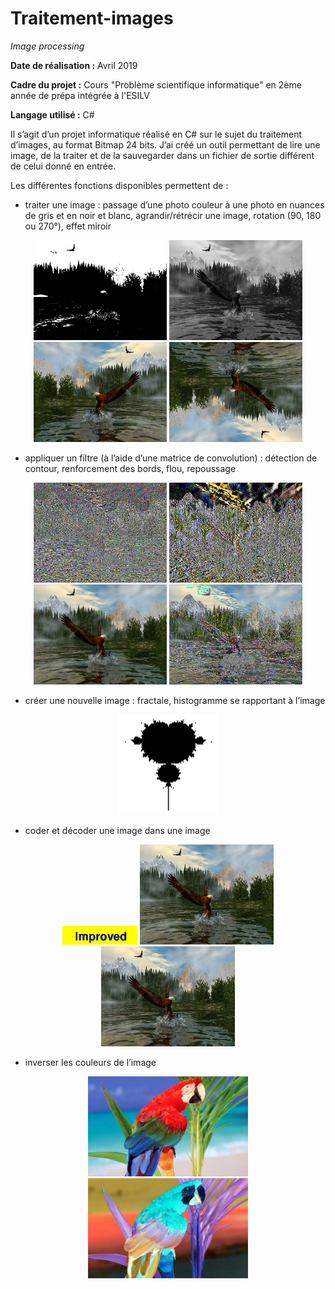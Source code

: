 # Traitement-images

*Image processing*

**Date de réalisation :** Avril 2019

**Cadre du projet :** Cours "Problème scientifique informatique" en 2ème année de prépa intégrée à l'ESILV

**Langage utilisé :** C#

Il s’agit d’un projet informatique réalisé en C# sur le sujet du traitement d’images, au format Bitmap 24 bits.
J’ai créé un outil permettant de lire une image, de la traiter et de la sauvegarder dans un fichier de sortie différent de celui donné en entrée.

Les différentes fonctions disponibles permettent de :

-	traiter une image : passage d’une photo couleur à une photo en nuances de gris et en noir et blanc, agrandir/rétrécir une image, rotation (90, 180 ou 270°), effet miroir

<p align="center">
  <img src="./Images/lac_en_montagne_En_Noir_Ou_Blanc.bmp" height="160">
  <img src="./Images/lac_en_montagne_En_Gris.bmp" height="160">
  <img src="./Images/lac_en_montagne_Miroir.bmp" height="160">
  <img src="./Images/lac_en_montagne_Rotation_180.bmp" height="160">
</p>

-	appliquer un filtre (à l’aide d’une matrice de convolution) : détection de contour, renforcement des bords, flou, repoussage

<p align="center">
  <img src="./Images/lac_en_montagne_Contours.bmp" height="160">
  <img src="./Images/lac_en_montagne_Renforcement_Bords.bmp" height="160">
  <img src="./Images/lac_en_montagne_Flou.bmp" height="160">
  <img src="./Images/lac_en_montagne_Repoussage.bmp" height="160">
</p>

-	créer une nouvelle image : fractale, histogramme se rapportant à l’image

<p align="center">
  <img src="./Images/Fractale.bmp" height="160">
</p>

-	coder et décoder une image dans une image

<p align="center">
  <img src="./Images/ImprovedLogo.bmp" height="30">
  <img src="./Images/lac_en_montagne.bmp" height="160">
  <img src="./Images/lac+logo.bmp" height="160">
</p>

-	inverser les couleurs de l’image

<p align="center">
  <img src="./Images/coco.bmp" height="160">
  <img src="./Images/coco_couleurs_inverses.bmp" height="160">
</p>
